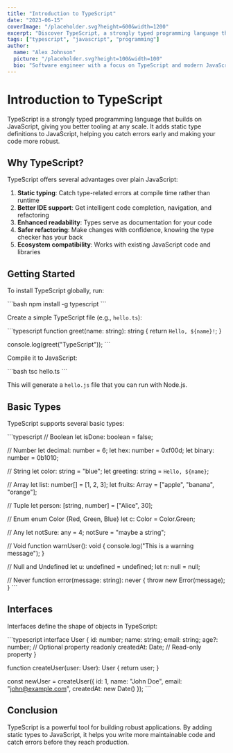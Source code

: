 ```yaml
---
title: "Introduction to TypeScript"
date: "2023-06-15"
coverImage: "/placeholder.svg?height=600&width=1200"
excerpt: "Discover TypeScript, a strongly typed programming language that builds on JavaScript, giving you better tooling at any scale."
tags: ["typescript", "javascript", "programming"]
author:
  name: "Alex Johnson"
  picture: "/placeholder.svg?height=100&width=100"
  bio: "Software engineer with a focus on TypeScript and modern JavaScript frameworks."
---
```


# Introduction to TypeScript

TypeScript is a strongly typed programming language that builds on JavaScript, giving you better tooling at any scale. It adds static type definitions to JavaScript, helping you catch errors early and making your code more robust.

## Why TypeScript?

TypeScript offers several advantages over plain JavaScript:

1. **Static typing**: Catch type-related errors at compile time rather than runtime
2. **Better IDE support**: Get intelligent code completion, navigation, and refactoring
3. **Enhanced readability**: Types serve as documentation for your code
4. **Safer refactoring**: Make changes with confidence, knowing the type checker has your back
5. **Ecosystem compatibility**: Works with existing JavaScript code and libraries

## Getting Started

To install TypeScript globally, run:

\`\`\`bash
npm install -g typescript
\`\`\`

Create a simple TypeScript file (e.g., `hello.ts`):

\`\`\`typescript
function greet(name: string): string {
  return `Hello, ${name}!`;
}

console.log(greet("TypeScript"));
\`\`\`

Compile it to JavaScript:

\`\`\`bash
tsc hello.ts
\`\`\`

This will generate a `hello.js` file that you can run with Node.js.

## Basic Types

TypeScript supports several basic types:

\`\`\`typescript
// Boolean
let isDone: boolean = false;

// Number
let decimal: number = 6;
let hex: number = 0xf00d;
let binary: number = 0b1010;

// String
let color: string = "blue";
let greeting: string = `Hello, ${name}`;

// Array
let list: number[] = [1, 2, 3];
let fruits: Array<string> = ["apple", "banana", "orange"];

// Tuple
let person: [string, number] = ["Alice", 30];

// Enum
enum Color {Red, Green, Blue}
let c: Color = Color.Green;

// Any
let notSure: any = 4;
notSure = "maybe a string";

// Void
function warnUser(): void {
  console.log("This is a warning message");
}

// Null and Undefined
let u: undefined = undefined;
let n: null = null;

// Never
function error(message: string): never {
  throw new Error(message);
}
\`\`\`

## Interfaces

Interfaces define the shape of objects in TypeScript:

\`\`\`typescript
interface User {
  id: number;
  name: string;
  email: string;
  age?: number; // Optional property
  readonly createdAt: Date; // Read-only property
}

function createUser(user: User): User {
  return user;
}

const newUser = createUser({
  id: 1,
  name: "John Doe",
  email: "john@example.com",
  createdAt: new Date()
});
\`\`\`

## Conclusion

TypeScript is a powerful tool for building robust applications. By adding static types to JavaScript, it helps you write more maintainable code and catch errors before they reach production.
